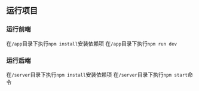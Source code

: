 ## 运行项目

### 运行前端

在`/app`目录下执行`npm install`安装依赖项
在`/app`目录下执行`npm run dev`

### 运行后端

在`/server`目录下执行`npm install`安装依赖项
在`/server`目录下执行`npm start`命令
